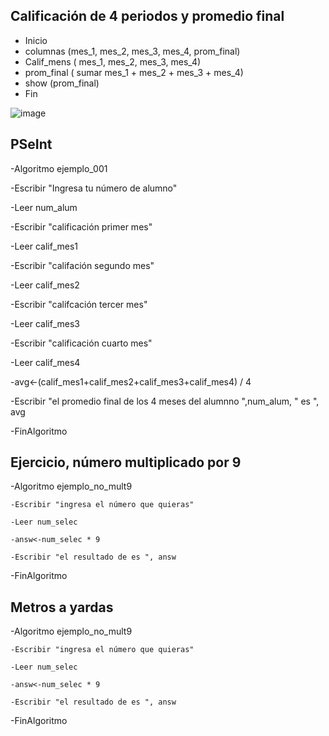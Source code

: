 ## Calificación de 4 periodos y promedio final
- Inicio
- columnas (mes_1, mes_2, mes_3, mes_4, prom_final)
- Calif_mens ( mes_1, mes_2, mes_3, mes_4) 
- prom_final ( sumar mes_1 + mes_2 + mes_3 + mes_4)
- show (prom_final) 
- Fin

![image](https://user-images.githubusercontent.com/103066587/163238397-4fc835d8-e16a-43e4-a9d4-6f02d32afa5c.png)

## PSeInt
-Algoritmo ejemplo_001
	
  -Escribir "Ingresa tu número de alumno"
	
  -Leer num_alum
	
  -Escribir "calificación primer mes"
	
  -Leer calif_mes1
	
  -Escribir "califación segundo mes"
	
  -Leer calif_mes2
	
  -Escribir "califcación tercer mes"
	
  -Leer calif_mes3
	
  -Escribir "calificación cuarto mes"
	
  -Leer calif_mes4
	
  -avg<-(calif_mes1+calif_mes2+calif_mes3+calif_mes4) / 4
	
  -Escribir "el promedio final de los 4 meses del alumnno ",num_alum, " es ", avg 

-FinAlgoritmo

## Ejercicio, número multiplicado por 9 

-Algoritmo ejemplo_no_mult9
	
	-Escribir "ingresa el número que quieras"
	
	-Leer num_selec
	
	-answ<-num_selec * 9
	
	-Escribir "el resultado de es ", answ 

-FinAlgoritmo

## Metros a yardas

-Algoritmo ejemplo_no_mult9
	
	-Escribir "ingresa el número que quieras"
	
	-Leer num_selec
	
	-answ<-num_selec * 9
	
	-Escribir "el resultado de es ", answ 

-FinAlgoritmo
